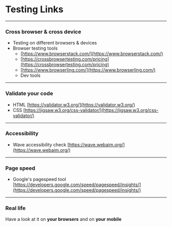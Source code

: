 # Testing Links

---

### Cross browser & cross device

- Testing on different browsers & devices
- Browser testing tools
	- [https://www.browserstack.com/](https://www.browserstack.com/)
	- [https://crossbrowsertesting.com/pricing](https://crossbrowsertesting.com/pricing)
	- [https://www.browserling.com/](https://www.browserling.com/)
	- Dev tools

---

### Validate your code

- HTML [https://validator.w3.org/](https://validator.w3.org/)
- CSS [https://jigsaw.w3.org/css-validator/](https://jigsaw.w3.org/css-validator/)

---

### Accessibility

- Wave accessibility check [https://wave.webaim.org/](https://wave.webaim.org/)

---

### Page speed

- Google's pagespeed tool [https://developers.google.com/speed/pagespeed/insights/](https://developers.google.com/speed/pagespeed/insights/)

---

### Real life

Have a look at it on **your browsers** and on **your mobile**



